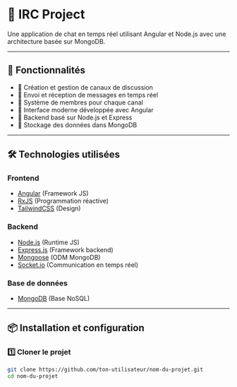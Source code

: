 # 📌 IRC Project

Une application de chat en temps réel utilisant Angular et Node.js avec une architecture basée sur MongoDB.

---

## 🚀 Fonctionnalités

- 🔹 Création et gestion de canaux de discussion
- 🔹 Envoi et réception de messages en temps réel
- 🔹 Système de membres pour chaque canal
- 🔹 Interface moderne développée avec Angular
- 🔹 Backend basé sur Node.js et Express
- 🔹 Stockage des données dans MongoDB

---

## 🛠️ Technologies utilisées

### **Frontend**
- [Angular](https://angular.io/) (Framework JS)
- [RxJS](https://rxjs.dev/) (Programmation réactive)
- [TailwindCSS](https://tailwindcss.com/) (Design)

### **Backend**
- [Node.js](https://nodejs.org/) (Runtime JS)
- [Express.js](https://expressjs.com/) (Framework backend)
- [Mongoose](https://mongoosejs.com/) (ODM MongoDB)
- [Socket.io](https://socket.io/) (Communication en temps réel)

### **Base de données**
- [MongoDB](https://www.mongodb.com/) (Base NoSQL)

---

## 📦 Installation et configuration

### **1️⃣ Cloner le projet**
```sh
git clone https://github.com/ton-utilisateur/nom-du-projet.git
cd nom-du-projet
